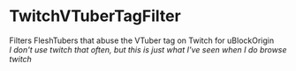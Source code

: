 # TwitchVTuberTagFilter
Filters FleshTubers that abuse the VTuber tag on Twitch for uBlockOrigin  
*I don't use twitch that often, but this is just what I've seen when I do browse twitch*
